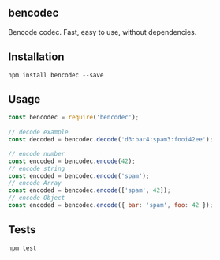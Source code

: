 ## bencodec
  Bencode codec. Fast, easy to use, without dependencies.

## Installation
  ```
  npm install bencodec --save
  ```
  
## Usage
  ```js
  const bencodec = require('bencodec');  
    
  // decode example  
  const decoded = bencodec.decode('d3:bar4:spam3:fooi42ee');  
  
  // encode number  
  const encoded = bencodec.encode(42);  
  // encode string  
  const encoded = bencodec.encode('spam');  
  // encode Array  
  const encoded = bencodec.encode(['spam', 42]);  
  // encode Object  
  const encoded = bencodec.encode({ bar: 'spam', foo: 42 });  
  ```
  

## Tests
  ```
  npm test
  ```
